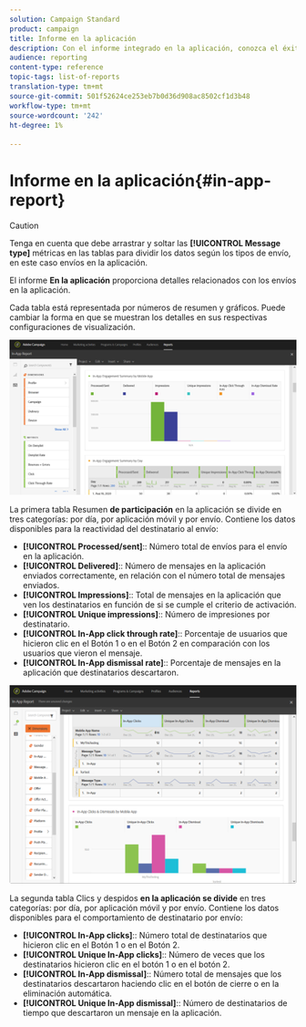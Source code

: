 ```yaml
---
solution: Campaign Standard
product: campaign
title: Informe en la aplicación
description: Con el informe integrado en la aplicación, conozca el éxito de los mensajes en la aplicación.
audience: reporting
content-type: reference
topic-tags: list-of-reports
translation-type: tm+mt
source-git-commit: 501f52624ce253eb7b0d36d908ac8502cf1d3b48
workflow-type: tm+mt
source-wordcount: '242'
ht-degree: 1%

---
```



# Informe en la aplicación{#in-app-report}

>[!CAUTION]
>
>Tenga en cuenta que debe arrastrar y soltar las **[!UICONTROL Message type]** métricas en las tablas para dividir los datos según los tipos de envío, en este caso envíos en la aplicación.

El informe **En la aplicación** proporciona detalles relacionados con los envíos en la aplicación.

Cada tabla está representada por números de resumen y gráficos. Puede cambiar la forma en que se muestran los detalles en sus respectivas configuraciones de visualización.

![](assets/inapp_report.png)

La primera tabla Resumen **de participación** en la aplicación se divide en tres categorías: por día, por aplicación móvil y por envío. Contiene los datos disponibles para la reactividad del destinatario al envío:

* **[!UICONTROL Processed/sent]**:: Número total de envíos para el envío en la aplicación.
* **[!UICONTROL Delivered]**:: Número de mensajes en la aplicación enviados correctamente, en relación con el número total de mensajes enviados.
* **[!UICONTROL Impressions]**:: Total de mensajes en la aplicación que ven los destinatarios en función de si se cumple el criterio de activación.
* **[!UICONTROL Unique impressions]**:: Número de impresiones por destinatario.
* **[!UICONTROL In-App click through rate]**:: Porcentaje de usuarios que hicieron clic en el Botón 1 o en el Botón 2 en comparación con los usuarios que vieron el mensaje.
* **[!UICONTROL In-App dismissal rate]**:: Porcentaje de mensajes en la aplicación que destinatarios descartaron.

![](assets/inapp_report_1.png)

La segunda tabla Clics y despidos **en la aplicación se divide** en tres categorías: por día, por aplicación móvil y por envío. Contiene los datos disponibles para el comportamiento de destinatario por envío:

* **[!UICONTROL In-App clicks]**:: Número total de destinatarios que hicieron clic en el Botón 1 o en el Botón 2.
* **[!UICONTROL Unique In-App clicks]**:: Número de veces que los destinatarios hicieron clic en el botón 1 o en el botón 2.
* **[!UICONTROL In-App dismissal]**:: Número total de mensajes que los destinatarios descartaron haciendo clic en el botón de cierre o en la eliminación automática.
* **[!UICONTROL Unique In-App dismissal]**:: Número de destinatarios de tiempo que descartaron un mensaje en la aplicación.

